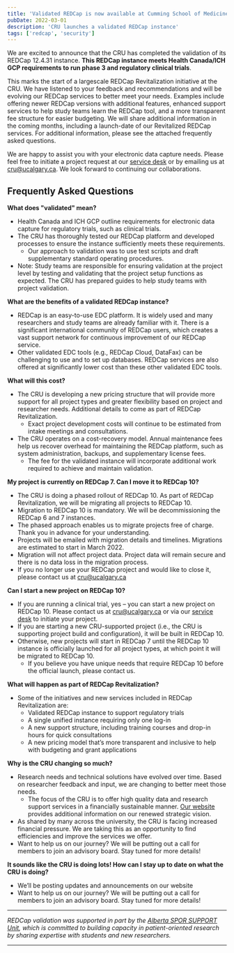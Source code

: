 ```yaml
---
title: 'Validated REDCap is now available at Cumming School of Medicine!'
pubDate: 2022-03-01
description: 'CRU launches a validated REDCap instance'
tags: ['redcap', 'security']
---
```


We are excited to announce that the CRU has completed the validation of its REDCap 12.4.31 instance. __This REDCap instance meets Health Canada/ICH GCP requirements to run phase 3 and regulatory clinical trials__.

This marks the start of a largescale REDCap Revitalization initiative at the CRU. We have listened to your feedback and recommendations and will be evolving our REDCap services to better meet your needs. Examples include offering newer REDCap versions with additional features, enhanced support services to help study teams learn the REDCap tool, and a more transparent fee structure for easier budgeting. We will share additional information in the coming months, including a launch-date of our Revitalized REDCap services. For additional information, please see the attached frequently asked questions.

We are happy to assist you with your electronic data capture needs. Please feel free to initiate a project request at our [service desk](https://researchcalgary.atlassian.net/servicedesk/customer/portal/7) or by emailing us at <cru@ucalgary.ca>. We look forward to continuing our collaborations.

<h2 class="pt-12 font-bold leading-10 tracking-tight">Frequently Asked Questions</h2>

__What does "validated" mean?__
- Health Canada and ICH GCP outline requirements for electronic data capture for regulatory trials, such as clinical trials.
- The CRU has thoroughly tested our REDCap platform and developed processes to ensure the instance sufficiently meets these requirements.
    - Our approach to validation was to use test scripts and draft supplementary standard operating procedures.
- Note: Study teams are responsible for ensuring validation at the project level by testing and validating that the project setup functions as expected. The CRU has prepared guides to help study teams with project validation.

__What are the benefits of a validated REDCap instance?__
- REDCap is an easy-to-use EDC platform. It is widely used and many researchers and study teams are already familiar with it. There is a significant international community of REDCap users, which creates a vast support network for continuous improvement of our REDCap service.
- Other validated EDC tools (e.g., REDCap Cloud, DataFax) can be challenging to use and to set up databases. REDCap services are also offered at significantly lower cost than these other validated EDC tools.

__What will this cost?__
- The CRU is developing a new pricing structure that will provide more support for all project types and greater flexibility based on project and researcher needs. Additional details to come as part of REDCap Revitalization.
    - Exact project development costs will continue to be estimated from intake meetings and consultations.
- The CRU operates on a cost-recovery model. Annual maintenance fees help us recover overhead for maintaining the REDCap platform, such as system administration, backups, and supplementary license fees.
    - The fee for the validated instance will incorporate additional work required to achieve and maintain validation.

__My project is currently on REDCap 7. Can I move it to REDCap 10?__
- The CRU is doing a phased rollout of REDCap 10. As part of REDCap Revitalization, we will be migrating all projects to REDCap 10.
- Migration to REDCap 10 is mandatory. We will be decommissioning the REDCap 6 and 7 instances.
- The phased approach enables us to migrate projects free of charge. Thank you in advance for your understanding.
- Projects will be emailed with migration details and timelines. Migrations are estimated to start in March 2022.
- Migration will not affect project data. Project data will remain secure and there is no data loss in the migration process.
- If you no longer use your REDCap project and would like to close it, please contact us at <cru@ucalgary.ca>

__Can I start a new project on REDCap 10?__
- If you are running a clinical trial, yes – you can start a new project on REDCap 10. Please contact us at <cru@ucalgary.ca> or via our [service desk](https://researchcalgary.atlassian.net/servicedesk/customer/portal/7) to initiate your project.
- If you are starting a new CRU-supported project (i.e., the CRU is supporting project build and configuration), it will be built in REDCap 10.
- Otherwise, new projects will start in REDCap 7 until the REDCap 10 instance is officially launched for all project types, at which point it will be migrated to REDCap 10.
    - If you believe you have unique needs that require REDCap 10 before the official launch, please contact us.

__What will happen as part of REDCap Revitalization?__
- Some of the initiatives and new services included in REDCap Revitalization are:
    - Validated REDCap instance to support regulatory trials
    - A single unified instance requiring only one log-in
    - A new support structure, including training courses and drop-in hours for quick consultations
    - A new pricing model that’s more transparent and inclusive to help with budgeting and grant applications

__Why is the CRU changing so much?__
- Research needs and technical solutions have evolved over time. Based on researcher feedback and input, we are changing to better meet those needs.
    - The focus of the CRU is to offer high quality data and research support services in a financially sustainable manner. [Our website](https://cru.ucalgary.ca) provides additional information on our renewed strategic vision.
- As shared by many across the university, the CRU is facing increased financial pressure. We are taking this as an opportunity to find efficiencies and improve the services we offer.
- Want to help us on our journey? We will be putting out a call for members to join an advisory board. Stay tuned for more details!

__It sounds like the CRU is doing lots! How can I stay up to date on what the CRU is doing?__
- We’ll be posting updates and announcements on our website
- Want to help us on our journey? We will be putting out a call for members to join an advisory board. Stay tuned for more details!

<div class="pt-16"></div>
<hr />

_REDCap validation was supported in part by the [Alberta SPOR SUPPORT Unit](https://absporu.ca), which is committed to building capacity in patient-oriented research by sharing expertise with students and new researchers._

<hr />